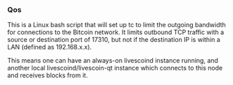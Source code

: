 ### Qos ###

This is a Linux bash script that will set up tc to limit the outgoing bandwidth for connections to the Bitcoin network. It limits outbound TCP traffic with a source or destination port of 17310, but not if the destination IP is within a LAN (defined as 192.168.x.x).

This means one can have an always-on livescoind instance running, and another local livescoind/livescoin-qt instance which connects to this node and receives blocks from it.
